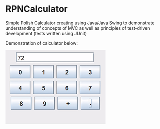 ﻿# RPNCalculator

Simple Polish Calculator creating using Java/Java Swing to demonstrate understanding of concepts of MVC as well as principles of test-driven development (tests written using JUnit) 

Demonstration of calculator below: 

![](/Demo/Demo.gif)
